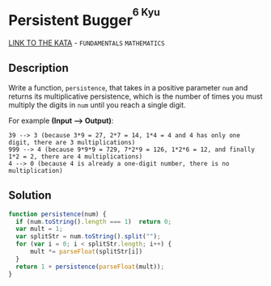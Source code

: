 # Persistent Bugger<sup><sup>6 Kyu</sup></sup>
[LINK TO THE KATA](https://www.codewars.com/kata/55bf01e5a717a0d57e0000ec) - `FUNDAMENTALS` `MATHEMATICS`

## Description
Write a function, `persistence`, that takes in a positive parameter `num` and returns its multiplicative persistence, which is the number of times you must multiply the digits in `num` until you reach a single digit.

For example **(Input --> Output)**:
```
39 --> 3 (because 3*9 = 27, 2*7 = 14, 1*4 = 4 and 4 has only one digit, there are 3 multiplications)
999 --> 4 (because 9*9*9 = 729, 7*2*9 = 126, 1*2*6 = 12, and finally 1*2 = 2, there are 4 multiplications)
4 --> 0 (because 4 is already a one-digit number, there is no multiplication)
```

## Solution
```javascript
function persistence(num) {
  if (num.toString().length === 1)  return 0;
  var mult = 1;
  var splitStr = num.toString().split("");
  for (var i = 0; i < splitStr.length; i++) {
      mult *= parseFloat(splitStr[i])
  }
  return 1 + persistence(parseFloat(mult));
}
```